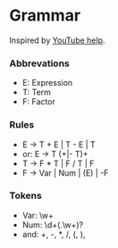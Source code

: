 # Grammar

Inspired by [YouTube help](https://www.youtube.com/watch?v=SToUyjAsaFk).

### Abbrevations

-   E: Expression
-   T: Term
-   F: Factor

### Rules

-   E &rarr; T + E | T - E | T
-   or: E &rarr; T (+|- T)+
-   T &rarr; F \* T | F / T | F
-   F &rarr; Var | Num | (E) | -F

### Tokens

-   Var: \w+
-   Num: \d+(\.\w+)?
-   and: +, -, \*, /, (, ),
